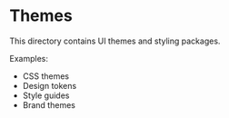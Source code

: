 # Themes

This directory contains UI themes and styling packages.

Examples:

- CSS themes
- Design tokens
- Style guides
- Brand themes
